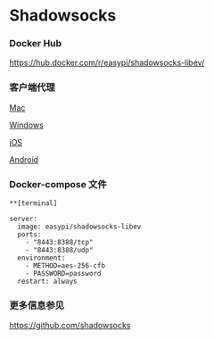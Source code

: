 <!-- toc -->

# Shadowsocks

### Docker Hub
  
  https://hub.docker.com/r/easypi/shadowsocks-libev/

### 客户端代理


[Mac](https://github.com/shadowsocks/shadowsocks-iOS/wiki/Shadowsocks-for-OSX-%E5%B8%AE%E5%8A%A9)

[Windows](https://github.com/shadowsocks/shadowsocks-windows/releases)

[iOS](https://github.com/shadowsocks/shadowsocks-iOS/wiki/Help)

[Android](https://github.com/shadowsocks/shadowsocks-android/releases)


### Docker-compose 文件

```
**[terminal]

server:
  image: easypi/shadowsocks-libev
  ports:
    - "8443:8388/tcp"
    - "8443:8388/udp"
  environment:
    - METHOD=aes-256-cfb
    - PASSWORD=password
  restart: always
```

### 更多信息参见

https://github.com/shadowsocks